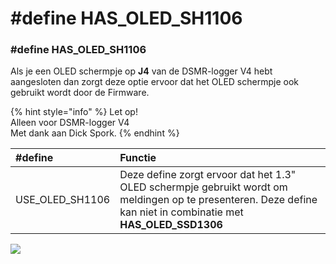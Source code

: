 # \#define HAS\_OLED\_SH1106

### \#define HAS\_OLED\_SH1106 <a id="define-has_oled_sh1106"></a>

Als je een OLED schermpje op **J4** van de DSMR-logger V4 hebt aangesloten dan zorgt deze optie ervoor dat het OLED schermpje ook gebruikt wordt door de Firmware.

{% hint style="info" %}
Let op!   
Alleen voor DSMR-logger V4  
Met dank aan Dick Spork.
{% endhint %}

| \#define | Functie |
| :--- | :--- |
| USE\_OLED\_SH1106 | Deze define zorgt ervoor dat het 1.3" OLED schermpje gebruikt wordt om meldingen op te presenteren. Deze define kan niet in combinatie met **HAS\_OLED\_SSD1306** |

![](https://mrwheel.github.io/DSMRloggerWS/img/SH1106_Display.png)

